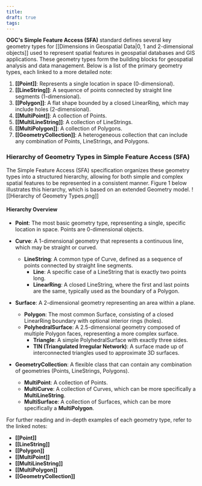 ```yaml
---
title: 
draft: true
tags:
---
```

**OGC's Simple Feature Access (SFA)** standard defines several key geometry types for [[Dimensions in Geospatial Data|0, 1 and 2-dimensional objects]] used to represent spatial features in geospatial databases and GIS applications. These geometry types form the building blocks for geospatial analysis and data management. Below is a list of the primary geometry types, each linked to a more detailed note:

1. **[[Point]]**: Represents a single location in space (0-dimensional).
2. **[[LineString]]**: A sequence of points connected by straight line segments (1-dimensional).
3. **[[Polygon]]**: A flat shape bounded by a closed LinearRing, which may include holes (2-dimensional).
4. **[[MultiPoint]]**: A collection of Points.
5. **[[MultiLineString]]**: A collection of LineStrings.
6. **[[MultiPolygon]]**: A collection of Polygons.
7. **[[GeometryCollection]]**: A heterogeneous collection that can include any combination of Points, LineStrings, and Polygons.

### **Hierarchy of Geometry Types in Simple Feature Access (SFA)**

The Simple Feature Access (SFA) specification organizes these geometry types into a structured hierarchy, allowing for both simple and complex spatial features to be represented in a consistent manner. Figure 1 below illustrates this hierarchy, which is based on an extended Geometry model.
![[Hierarchy of Geometry Types.png]]
#### **Hierarchy Overview**

- **Point**: The most basic geometry type, representing a single, specific location in space. Points are 0-dimensional objects.

- **Curve**: A 1-dimensional geometry that represents a continuous line, which may be straight or curved.
  - **LineString**: A common type of Curve, defined as a sequence of points connected by straight line segments.
    - **Line**: A specific case of a LineString that is exactly two points long.
    - **LinearRing**: A closed LineString, where the first and last points are the same, typically used as the boundary of a Polygon.

- **Surface**: A 2-dimensional geometry representing an area within a plane.
  - **Polygon**: The most common Surface, consisting of a closed LinearRing boundary with optional interior rings (holes).
  - **PolyhedralSurface**: A 2.5-dimensional geometry composed of multiple Polygon faces, representing a more complex surface.
    - **Triangle**: A simple PolyhedralSurface with exactly three sides.
    - **TIN (Triangulated Irregular Network)**: A surface made up of interconnected triangles used to approximate 3D surfaces.

- **GeometryCollection**: A flexible class that can contain any combination of geometries (Points, LineStrings, Polygons).
  - **MultiPoint**: A collection of Points.
  - **MultiCurve**: A collection of Curves, which can be more specifically a **MultiLineString**.
  - **MultiSurface**: A collection of Surfaces, which can be more specifically a **MultiPolygon**.



For further reading and in-depth examples of each geometry type, refer to the linked notes:
- **[[Point]]**
- **[[LineString]]**
- **[[Polygon]]**
- **[[MultiPoint]]**
- **[[MultiLineString]]**
- **[[MultiPolygon]]**
- **[[GeometryCollection]]** 
